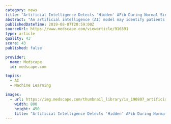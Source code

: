 ```yaml
---
category: news
title: "Artificial Intelligence Detects 'Hidden' AFib During Normal Sinus Rhythm"
abstract: "An artificial intelligence (AI) model may identify patients with intermittent atrial fibrillation (AF), even when performed during normal sinus rhythm, in a little as 10 seconds, a new study suggests. Investigators analyzed data from almost 650,000 sinus ..."
publishedDateTime: 2019-08-07T20:59:00Z
sourceUrl: https://www.medscape.com/viewarticle/916591
type: article
quality: 43
score: 43
published: false

provider:
  name: Medscape
  id: medscape.com

topics:
  - AI
  - Machine Learning

images:
  - url: https://img.medscape.com/thumbnail_library/is_190807_artificial_intelligence_ai_heart_rate_800x450.jpg
    width: 800
    height: 450
    title: "Artificial Intelligence Detects 'Hidden' AFib During Normal Sinus Rhythm"
---
```

